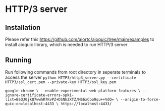 # HTTP/3 server

## Installation
Please refer this https://github.com/aiortc/aioquic/tree/main/examples to install aioquic library, which is needed to run HTTP/3 server

## Running
Run following commands from root directory in seperate terminals to access the server
`
python HTTP3/http3_server.py --certificate HTTP3/ssl_cert.pem --private-key HTTP3/ssl_key.pem
`

`
google-chrome \
  --enable-experimental-web-platform-features \
  --ignore-certificate-errors-spki-list=BSQJ0jkQ7wwhR7KvPZ+DSNk2XTZ/MS6xCbo9qu++VdQ= \
  --origin-to-force-quic-on=localhost:4433 \
  https://localhost:4433/
`